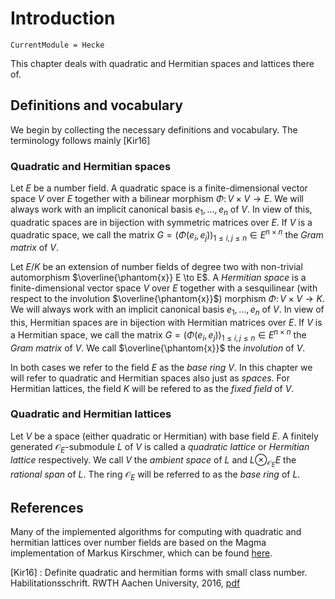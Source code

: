 # Introduction
```@meta
CurrentModule = Hecke
```


This chapter deals with quadratic and Hermitian spaces and lattices there of. 

## Definitions and vocabulary

We begin by collecting the necessary definitions and vocabulary. 
The terminology follows mainly [Kir16]

### Quadratic and Hermitian spaces

Let $E$ be a number field. A quadratic space is a finite-dimensional vector space
$V$ over $E$ together with a bilinear morphism $\Phi \colon V \times V \to E$.
We will always work with an implicit canonical basis $e_1,\dotsc,e_n$ of $V$.
In view of this, quadratic spaces are in bijection with symmetric matrices over $E$.
If $V$ is a quadratic space, we call the matrix $G = (\Phi(e_i, e_j))_{1 \leq i, j \leq n} \in E^{n \times n}$
the *Gram matrix* of $V$.

Let $E/K$ be an extension of number fields of degree two with non-trivial automorphism $\overline{\phantom{x}} E \to E$. A *Hermitian space* is a finite-dimensional vector space
$V$ over $E$ together with a sesquilinear (with respect to the involution $\overline{\phantom{x}}$) morphism $\Phi \colon V \times V \to K$.
We will always work with an implicit canonical basis $e_1,\dotsc,e_n$ of $V$.
In view of this, Hermitian spaces are in bijection with Hermitian matrices over $E$.
If $V$ is a Hermitian space, we call the matrix $G = (\Phi(e_i, e_j))_{1 \leq i, j \leq n} \in E^{n \times n}$
the *Gram matrix* of $V$. We call $\overline{\phantom{x}}$ the *involution* of $V$.

In both cases we refer to the field $E$ as the *base ring* $V$. In this chapter
we will refer to quadratic and Hermitian spaces also just as *spaces*. 
For Hermitian lattices, the field $K$ will be refered to as the *fixed field* of $V$.

### Quadratic and Hermitian lattices

Let $V$ be a space (either quadratic or Hermitian) with base field $E$.
A finitely generated $\mathcal O_E$-submodule $L$ of $V$ is called a *quadratic lattice* or *Hermitian lattice* respectively.
We call $V$ the *ambient space* of $L$ and $L\otimes_{\mathcal O_E} E$ the *rational span* of $L$.
The ring $\mathcal O_E$ will be referred to as the *base ring* of $L$.

## References

Many of the implemented algorithms for computing with quadratic and hermitian lattices
over number fields are based on the Magma implementation of Markus Kirschmer, which can
be found [here](http://www.math.rwth-aachen.de/~Markus.Kirschmer/magma/lat.html).

[Kir16]
: Definite quadratic and hermitian forms with small class number. Habilitationsschrift. RWTH Aachen University, 2016, [pdf](http://www.math.rwth-aachen.de/~Markus.Kirschmer/papers/herm.pdf)
